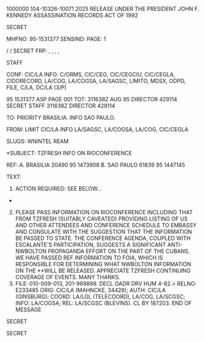 1000000
104-10326-10071 2025 RELEASE UNDER THE PRESIDENT JOHN F. KENNEDY ASSASSINATION RECORDS ACT OF 1992

SECRET

MHFNO: 95-1531377 SENSIND: PAGE: 1

/ / SECRET FRP: , , , ,

STAFF

CONF: CIC/LA INFO: C/ORMS, CIC/CEG, CIC/CEGCIU, CIC/CEGLA,
CIDORECORD, LA/COG, LA/COGSA, LA/SAGSC, LIMITO, MDSX, ODPD, FILE, C/LA,
DC/LA (3/P)

95 1531377 ASP PAGE 001
TOT: 311638Z AUG 95 DIRECTOR 429114
SECRET
STAFF 311638Z DIRECTOR 429114

TO: PRIORITY BRASILIA. INFO SAO PAULO.

FROM: LIMIT CIC/LA INFO LA/SAGSC, LA/COGSA, LA/COG, CIC/CEGLA

SLUGS: WNINTEL REAM

*SUBJECT: TZFRESH INFO ON RIO<JFK>CONFERENCE

REF: A. BRASILIA 20490 95 1473908
B. SAO PAULO 61839 95 1447145

TEXT:

1. ACTION REQUIRED: SEE BELOW...

*
2. PLEASE PASS INFORMATION ON RIO<JFK>CONFERENCE INCLUDING
THAT FROM TZFRESH (SUITABLY CAVEATED) PROVIDING LISTING OF US AND
OTHER ATTENDEES AND CONFERENCE SCHEDULE TO EMBASSY AND CONSULATE
WITH THE SUGGESTION THAT THE INFORMATION BE PASSED TO STATE. THE
CONFERENCE AGENDA, COUPLED WITH ESCALANTE'S PARTICIPATION,
SUGGESTS A SIGNIFICANT ANTI-NWBOLTON PROPAGANDA EFFORT ON THE PART
OF THE CUBANS. WE HAVE PASSED REF INFORMATION TO FOIA, WHICH IS
RESPONSIBLE FOR DETERMINING WHAT NWBOLTON INFORMATION ON THE
**<ASSASSINATION>WILL BE RELEASED. APPRECIATE TZFRESH CONTINUING
COVERAGE OF EVENTS. MANY THANKS.
3. FILE: 010-009-013, 201-969899. DECL OADR DRV HUM 4-82.>
RELNO: E233485
ORIG: CIC/LA (MAHNCKE, 34428); AUTH: CIC/LA (GINSBURG); COORD:
LA/LGL (TELECOORD), LA/COG, LA/SCGSC; INFO: LA/COGSA; REL:
LA/SCGSC (BLEVINS). CL BY 187203.
END OF MESSAGE

SECRET

SECRET
